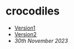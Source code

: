 # crocodiles
- [Version1](https://McMaster6425.github.io/Crocodiles/index.html)
- [Version2](https://McMaster6425.github.io/Crocodiles/index-one.html)
- *30th November 2023*